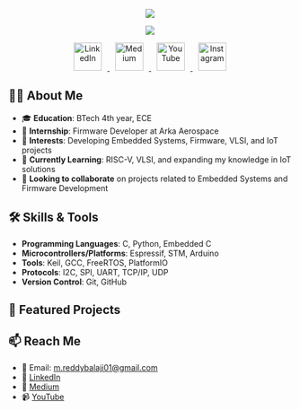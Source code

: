


<p align="center">
  <img src="https://capsule-render.vercel.app/api?type=waving&color=gradient&text=Hello!&height=100&section=header"/>
</p>

<p align="center">
  <img src="https://readme-typing-svg.herokuapp.com?color=%230000FF&center=true&vCenter=true&lines=Welcome+to+my+GitHub+Profile!;I'm+an+Embedded+Firmware+Developer!;Let's+connect+%F0%9F%91%8B" />
</p>



<p align="center">
  <a href="https://www.linkedin.com/in/reddy-balaji-m/">
    <img height="50" src="https://user-images.githubusercontent.com/46517096/166973395-19676cd8-f8ec-4abf-83ff-da8243505b82.png" alt="LinkedIn" style="margin: 0 10px;"/>
  </a>
  <a href="https://medium.com/@m.reddybalaji01">
    <img height="50" src="https://user-images.githubusercontent.com/46517096/166973962-d05d145a-b6a0-4643-bd3d-5ac845679367.png" alt="Medium" style="margin: 0 10px;"/>
  </a>
  <a href="https://www.youtube.com/@reddybalajimejari-gi7px">
    <img height="50" src="https://github.com/mreddybalaji/mreddybalaji/assets/130784457/2c69614f-b63f-404d-b727-64ed0282ab7d.png" alt="YouTube" style="margin: 0 10px;"/>
  </a>
  <a href="https://www.instagram.com/_reddy_balaji_/">
    <img height="50" src="https://user-images.githubusercontent.com/46517096/166974368-9798f39f-1f46-499c-b14e-81f0a3f83a06.png" alt="Instagram" style="margin: 0 10px;"/>
  </a>
</p>




## 👨‍💻 About Me

- 🎓 **Education**: BTech 4th year, ECE
- 💼 **Internship**: Firmware Developer at Arka Aerospace
- 🔭 **Interests**: Developing Embedded Systems, Firmware, VLSI, and IoT projects
- 🌱 **Currently Learning**: RISC-V, VLSI, and expanding my knowledge in IoT solutions
- 👯 **Looking to collaborate** on projects related to Embedded Systems and Firmware Development

## 🛠️ Skills & Tools

- **Programming Languages**: C, Python, Embedded C
- **Microcontrollers/Platforms**: Espressif, STM, Arduino
- **Tools**: Keil, GCC, FreeRTOS, PlatformIO
- **Protocols**: I2C, SPI, UART, TCP/IP, UDP
- **Version Control**: Git, GitHub

## 🚀 Featured Projects



## 📫 Reach Me

- 📧 Email: m.reddybalaji01@gmail.com
- 💼 [LinkedIn](https://www.linkedin.com/in/reddy-balaji-m/)
- 📝 [Medium](https://medium.com/@m.reddybalaji01)
- 📹 [YouTube](https://www.youtube.com/@reddybalajimejari-gi7px)




